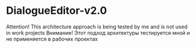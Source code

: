 # DialogueEditor-v2.0
Attention! This architecture approach is being tested by me and is not used in work projects
Внимание! Этот подход архитектуры тестируется мной и не применяется в рабочих проектах
